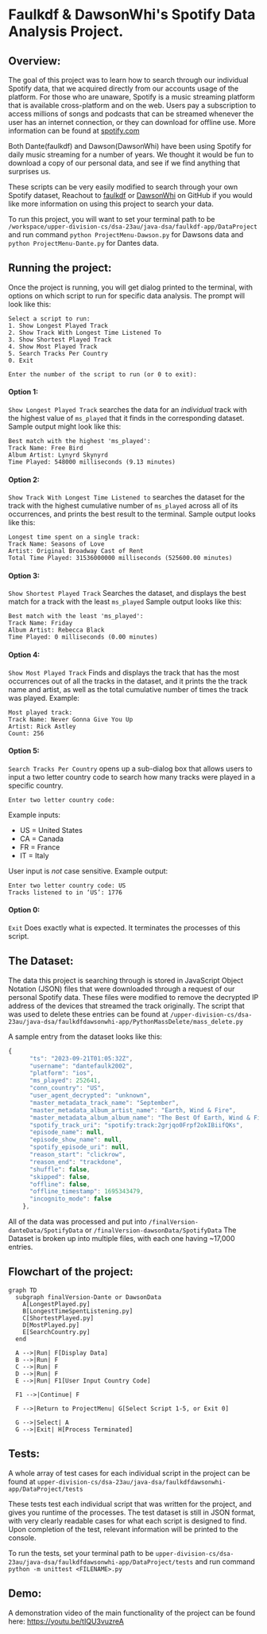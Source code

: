 # Faulkdf & DawsonWhi's Spotify Data Analysis Project.

## **Overview:**

The goal of this project was to learn how to search through our individual Spotify data, that we acquired directly from our accounts usage of the platform. For those who are unaware, Spotify is a music streaming platform that is available cross-platform and on the web. Users pay a subscription to access millions of songs and podcasts that can be streamed whenever the user has an internet connection, or they can download for offline use. More information can be found at [spotify.com](https://www.spotify.com/us/about-us/contact/)

Both Dante(faulkdf) and Dawson(DawsonWhi) have been using Spotify for daily music streaming for a number of years. We thought it would be fun to download a copy of our personal data, and see if we find anything that surprises us. 

These scripts can be very easily modified to search through your own Spotify dataset, Reachout to [faulkdf](https://github.com/faulkdf) or [DawsonWhi](https://github.com/DawsonWhi) on GitHub if you would like more information on using this project to search your data. 

To run this project, you will want to set your terminal path to be `/workspace/upper-division-cs/dsa-23au/java-dsa/faulkdf-app/DataProject` and run command `python ProjectMenu-Dawson.py` for Dawsons data and `python ProjectMenu-Dante.py` for Dantes data.

## **Running the project:**

Once the project is running, you will get dialog printed to the terminal, with options on which script to run for specific data analysis. The prompt will look like this:

```
Select a script to run:
1. Show Longest Played Track
2. Show Track With Longest Time Listened To
3. Show Shortest Played Track
4. Show Most Played Track
5. Search Tracks Per Country
0. Exit

Enter the number of the script to run (or 0 to exit): 
```
#### **Option 1:**
`Show Longest Played Track` searches the data for an *individual* track with the highest value of `ms_played` that it finds in the corresponding dataset.  Sample output might look like this:

```
Best match with the highest 'ms_played':
Track Name: Free Bird
Album Artist: Lynyrd Skynyrd 
Time Played: 548000 milliseconds (9.13 minutes)
```

#### **Option 2:**
`Show Track With Longest Time Listened to` searches the dataset for the track with the highest cumulative number of `ms_played` across all of its occurrences, and prints the best result to the terminal.  Sample output looks like this: 

```
Longest time spent on a single track:
Track Name: Seasons of Love
Artist: Original Broadway Cast of Rent
Total Time Played: 31536000000 milliseconds (525600.00 minutes)
```

#### **Option 3:**
`Show Shortest Played Track` Searches the dataset, and displays the best match for a track with the least `ms_played` Sample output looks like this:

```
Best match with the least 'ms_played':
Track Name: Friday
Album Artist: Rebecca Black
Time Played: 0 milliseconds (0.00 minutes)
```

#### **Option 4:**
`Show Most Played Track` Finds and displays the track that has the most occurrences out of all the tracks in the dataset, and it prints the the track name and artist, as well as the total cumulative number of times the track was played. Example:

```
Most played track:
Track Name: Never Gonna Give You Up
Artist: Rick Astley
Count: 256
```

#### **Option 5:**
`Search Tracks Per Country` opens up a sub-dialog box that allows users to input a two letter country code to search how many tracks were played in a specific country. 

```
Enter two letter country code: 
```
Example inputs: 

- US = United States
- CA = Canada
- FR = France
- IT = Italy

User input is *not* case sensitive. 
Example output:
```
Enter two letter country code: US
Tracks listened to in ‘US’: 1776
```
#### **Option 0:**
`Exit` Does exactly what is expected. It terminates the processes of this script. 

## **The Dataset:**

The data this project is searching through is stored in JavaScript Object Notation (JSON) files that were downloaded through a request of our personal Spotify data. These files were modified to remove the decrypted IP address of the devices that streamed the track originally. The script that was used to delete these entries can be found at `/upper-division-cs/dsa-23au/java-dsa/faulkdfdawsonwhi-app/PythonMassDelete/mass_delete.py` 

A sample entry from the dataset looks like this:

```JavaScript
{
      "ts": "2023-09-21T01:05:32Z",
      "username": "dantefaulk2002",
      "platform": "ios",
      "ms_played": 252641,
      "conn_country": "US",
      "user_agent_decrypted": "unknown",
      "master_metadata_track_name": "September",
      "master_metadata_album_artist_name": "Earth, Wind & Fire",
      "master_metadata_album_album_name": "The Best Of Earth, Wind & Fire Vol. 1",
      "spotify_track_uri": "spotify:track:2grjqo0Frpf2okIBiifQKs",
      "episode_name": null,
      "episode_show_name": null,
      "spotify_episode_uri": null,
      "reason_start": "clickrow",
      "reason_end": "trackdone",
      "shuffle": false,
      "skipped": false,
      "offline": false,
      "offline_timestamp": 1695343479,
      "incognito_mode": false
    },
```

All of the data was processed and put into `/finalVersion-danteData/SpotifyData` or `/finalVersion-dawsonData/SpotifyData` The Dataset is broken up into multiple files, with each one having ~17,000 entries. 

## **Flowchart of the project:**

```Mermaid
graph TD
  subgraph finalVersion-Dante or DawsonData
    A[LongestPlayed.py]
    B[LongestTimeSpentListening.py]
    C[ShortestPlayed.py]
    D[MostPlayed.py]
    E[SearchCountry.py]
  end

  A -->|Run| F[Display Data]
  B -->|Run| F
  C -->|Run| F
  D -->|Run| F
  E -->|Run| F1[User Input Country Code]

  F1 -->|Continue| F

  F -->|Return to ProjectMenu| G[Select Script 1-5, or Exit 0]

  G -->|Select| A
  G -->|Exit| H[Process Terminated]

```

## **Tests:**

A whole array of test cases for each individual script in the project can be found at `upper-division-cs/dsa-23au/java-dsa/faulkdfdawsonwhi-app/DataProject/tests`

These tests test each individual script that was written for the project, and gives you runtime of the processes. The test dataset is still in JSON format, with very clearly readable cases for what each script is designed to find. 
Upon completion of the test, relevant information will be printed to the console. 

To run the tests, set your terminal path to be `upper-division-cs/dsa-23au/java-dsa/faulkdfdawsonwhi-app/DataProject/tests` and run command `python -m unittest <FILENAME>.py`


## **Demo:**

A demonstration video of the main functionality of the project can be found here: https://youtu.be/tIQU3vuzreA